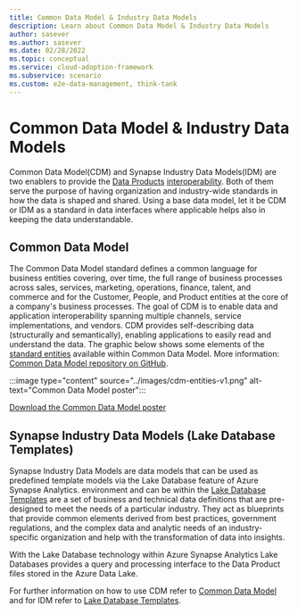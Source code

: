 ```yaml
---
title: Common Data Model & Industry Data Models
description: Learn about Common Data Model & Industry Data Models
author: sasever
ms.author: sasever
ms.date: 02/28/2022
ms.topic: conceptual
ms.service: cloud-adoption-framework
ms.subservice: scenario
ms.custom: e2e-data-management, think-tank
---
```


# Common Data Model & Industry Data Models

Common Data Model(CDM) and Synapse Industry Data Models(IDM) are two enablers to provide the [Data Products](what-is-data-product.md) [interoperability](what-is-data-product.md#characteristics-of-data-served-as-a-product). Both of them serve the purpose of having organization and industry-wide standards in how the data is shaped and shared. Using a base data model, let it be CDM or IDM  as a standard in data interfaces where applicable helps also in keeping the data understandable.

## Common Data Model

The Common Data Model standard defines a common language for business entities covering, over time, the full range of business processes across sales, services, marketing, operations, finance, talent, and commerce and for the Customer, People, and Product entities at the core of a company's business processes. The goal of CDM is to enable data and application interoperability spanning multiple channels, service implementations, and vendors. CDM provides self-describing data (structurally and semantically), enabling applications to easily read and understand the data.
The graphic below shows some elements of the [standard entities](https://github.com/microsoft/CDM/tree/master/schemaDocuments/core/applicationCommon) available within Common Data Model. More information: [Common Data Model repository on GitHub](https://aka.ms/cdmrepo).

:::image type="content" source="../images/cdm-entities-v1.png" alt-text="Common Data Model poster":::

[Download the Common Data Model poster](https://aka.ms/cdmposter)

## Synapse Industry Data Models (Lake Database Templates)

Synapse Industry Data Models are data models that can be used as predefined template models via the Lake Database feature of  Azure Synapse Analytics. environment and can be within the [Lake Database Templates](/azure/synapse-analytics/database-designer/concepts-database-templates) are a set of business and technical data definitions that are pre-designed to meet the needs of a particular industry. They act as blueprints that provide common elements derived from best practices, government regulations, and the complex data and analytic needs of an industry-specific organization and help with the transformation of data into insights.

With the Lake Database technology within Azure Synapse Analytics Lake Databases provides a query and processing interface to the Data Product files stored in the Azure Data Lake.

For further information on how to use  CDM refer to [Common Data Model](/common-data-model/) and for IDM refer to [Lake Database Templates](/azure/synapse-analytics/database-designer/overview-database-templates).
  